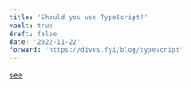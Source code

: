 ```yaml
---
title: 'Should you use TypeScript?'
vault: true
draft: false
date: '2022-11-22'
forward: 'https://dives.fyi/blog/typescript'
---
```


[see](https://dives.fyi/blog/typescript)
